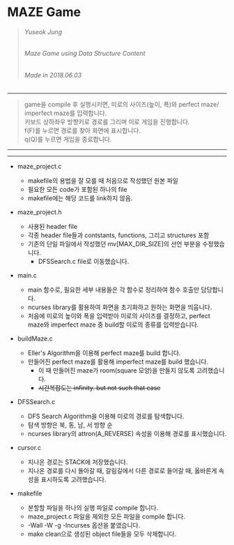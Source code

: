 MAZE Game
==========

> ###### Yuseok Jung
> ###### Maze Game using Data Structure Content
> ###### Made in 2018.06.03
-------------------------------------
> game을 compile 후 실행시키면, 미로의 사이즈(높이, 폭)와 perfect maze/ imperfect maze를 입력합니다.  
> 키보드 상하좌우 방향키로 경로를 그리며 미로 게임을 진행합니다.  
> f(F)를 누르면 경로를 찾아 화면에 표시합니다.  
> q(Q)를 누르면 게임을 종료합니다.  

----------------------------------------
----------------------------------------

* maze\_project.c
    - makefile의 용법을 잘 모를 때 처음으로 작성했던 원본 파일
    - 필요한 모든 code가 포함된 하나의 file
    - makefile에는 해당 코드를 link하지 않음.

* maze\_project.h
    - 사용된 header file
    - 각종 header file들과 contstants, functions, 그리고 structures 포함
    - 기존의 단일 파일에서 작성했던 mv[MAX\_DIR\_SIZE]의 선언 부분을 수정했습니다.
        + DFSSearch.c file로 이동했습니다.

* main.c
    - main 함수로, 필요한 세부 내용들은 각 함수로 정리하여 함수 호출만 담당합니다.
    - ncurses library를 활용하여 화면을 초기화하고 원하는 화면을 띄웁니다.
    - 처음에 미로의 높이와 폭을 입력받아 미로의 사이즈를 결정하고, perfect maze와 imperfect maze 중 build할 미로의 종류를 입력받습니다.

* buildMaze.c
    - Eller's Algorithm을 이용해 perfect maze를 build 합니다.
    - 만들어진 perfect maze를 활용해 imperfect maze를 build 했습니다.
        + 이 때 만들어진 maze가 room(square 모양)을 만들지 않도록 고려했습니다.
        + ~~시간복잡도는 infinity. but not such that case~~

* DFSSearch.c
    - DFS Search Algorithm을 이용해 미로의 경로를 탐색합니다.
    - 탐색 방향은 북, 동, 남, 서 방향 순
    - ncurses library의 attron(A\_REVERSE) 속성을 이용해 경로를 표시했습니다.

* cursor.c
    - 지나온 경로는 STACK에 저장했습니다.
    - 지나온 경로를 다시 돌아갈 때, 갈림길에서 다른 경로로 들어갈 때, 옳바른게 속성을 표시하도록 고려했습니다.

* makefile
    - 분할할 파일을 하나의 실행 파일로 compile 합니다.
    - maze\_project.c 파일을 제외한 모든 파일을 compile 합니다.
    - -Wall -W -g -lncurses 옵션을 붙였습니다.
    - make clean으로 생성된 object file들을 모두 삭제합니다.

